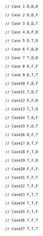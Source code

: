     // Case 1 D,D,D

    // Case 2 D,D,F

    // Case 3 D,D,T

    // Case 4 D,F,D

    // Case 5 D,T,D

    // Case 6 F,D,D

    // Case 7 T,D,D

    // Case 8 D,F,F

    // Case 9 D,T,T

    // Case10 F,D,F

    // Case11 T,D,T

    // Case12 F,F,D

    // Case13 T,T,D

    // Case14 T,D,F

    // Case15 F,D,T
    
    // Case16 D,F,T
    
    // Case17 D,T,F
    
    // Case18 F,T,D
    
    // Case19 T,F,D
    
    // Case20 F,F,F
    
    // Case21 F,F,T
    
    // Case22 T,F,F
    
    // Case23 F,T,T
    
    // Case24 T,T,F
    
    // Case25 F,T,F
    
    // Case26 T,F,T
    
    // Case27 T,T,T